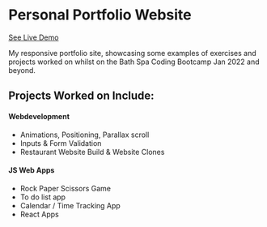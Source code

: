 # Personal Portfolio Website

[See Live Demo](https://nazhudha.github.io/Portfolio-Website/)

My responsive portfolio site, showcasing some examples of exercises and projects worked on whilst on the Bath Spa Coding Bootcamp Jan 2022 and beyond.

## Projects Worked on Include: 
#### Webdevelopment
- Animations, Positioning, Parallax scroll
- Inputs & Form Validation 
- Restaurant Website Build & Website Clones

#### JS Web Apps
- Rock Paper Scissors Game 
- To do list app
- Calendar / Time Tracking App 
- React Apps 

